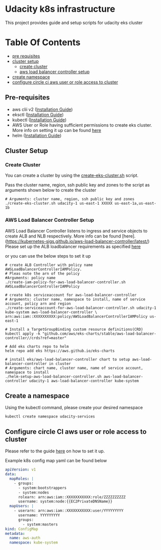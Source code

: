 # Udacity k8s infrastructure

This project provides guide and setup scripts for udacity eks cluster 

# Table Of Contents

- [pre requisites](#pre-requisites)
- [cluster setup](#cluster-setup)
  - [create cluster](#create-cluster)
  - [aws load balancer controller setup](#aws-load-balancer-controller-setup)
- [create namespace](#create-a-namespace)
- [configure circle ci aws user or role access to cluster](#configure-circle-ci-aws-user-or-role-access-to-cluster)

## Pre-requisites
- aws clii v2 ([Installation Guide](https://docs.aws.amazon.com/cli/latest/userguide/install-cliv2.html))
- eksctl ([Installation Guide](https://docs.aws.amazon.com/eks/latest/userguide/eksctl.html))
- kubectl ([Installation Guide](https://docs.aws.amazon.com/eks/latest/userguide/install-kubectl.html))
- AWS User or Role having sufficient permissions to create eks cluster. More info on setting it up can be found 
  [here](https://docs.aws.amazon.com/eks/latest/userguide/security-iam.html)
- helm ([Installation Guide](https://helm.sh/docs/intro/install/))

## Cluster Setup

### Create Cluster
You can create a cluster by using the [create-eks-cluster.sh](./create-eks-cluster.sh) script.

Pass the cluster name, region, ssh public key and zones to the script as arguments shown below to create the cluster

```shell
# Arguments: cluster name, region, ssh public key and zones
./create-eks-cluster.sh udacity-1 us-east-1 XXXXX us-east-1a,us-east-1b
```

### AWS Load Balancer Controller Setup
AWS Load Balancer Controller listens to ingress and service objects to create ALB and NLB respectively. More info can be found [here].(https://kubernetes-sigs.github.io/aws-load-balancer-controller/latest/)  
Please set up the ALB loadbalancer requirements as specified [here](https://docs.aws.amazon.com/eks/latest/userguide/aws-load-balancer-controller.html)

or you can use the below steps to set it up

```shell
# create ALB Controller with policy name AWSLoadBalancerControllerIAMPolicy. 
# Pleas note the arn of the policy
#Arguments: policy name
./create-iam-policy-for-aws-load-balancer-controller.sh AWSLoadBalancerControllerIAMPolicy

# create k8s serviceaccount for aws-load-balancer-controller
# Arguments: cluster name, namespace to install, name of service account, policy arn and region 
./create-serviceaccount-for-aws-load-balancer-controller.sh udacity-1 kube-system aws-load-balancer-controller \
arn:aws:iam::XXXXXXXXXX:policy/AWSLoadBalancerControllerIAMPolicy us-east-1

# Install a TargetGroupBinding custom resource definitions(CRD)
kubectl apply -k "github.com/aws/eks-charts/stable/aws-load-balancer-controller//crds?ref=master"

# Add eks charts repo to helm
helm repo add eks https://aws.github.io/eks-charts

# install eks/aws-load-balancer-controller chart to setup aws-load-balancer-controller in cluster
# Arguments: chart name, cluster name, name of service account, namespace to install 
./helm-setup-aws-load-balancer-controller.sh aws-load-balancer-controller udacity-1 aws-load-balancer-controller kube-system
```

## Create a namespace
Using the kubectl command, please create your desired namespace

```shell
kubectl create namespace udacity-services
```

## Configure circle CI aws user or role access to cluster

Please refer to the guide [here](https://aws.amazon.com/premiumsupport/knowledge-center/eks-api-server-unauthorized-error/) on how to set it up. 

Example k8s config map yaml can be found below
```yaml
apiVersion: v1
data:
  mapRoles: |
    - groups:
      - system:bootstrappers
      - system:nodes
      rolearn: arn:aws:iam::XXXXXXXXXXX:role/ZZZZZZZZZZ
      username: system:node:{{EC2PrivateDNSName}}
  mapUsers: |
    - userarn: arn:aws:iam::XXXXXXXXXXX:user/YYYYYYYYY
      username: YYYYYYYYY
      groups:
        - system:masters
kind: ConfigMap
metadata:
  name: aws-auth
  namespace: kube-system
```
